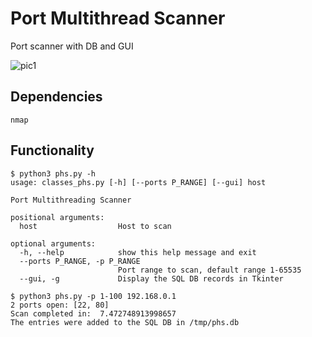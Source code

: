 # Port Multithread Scanner
Port scanner with DB and GUI

![pic1](https://user-images.githubusercontent.com/47727784/187430413-ff9dc40e-cc86-450b-8c63-029549e4d43d.png)

## Dependencies
```
nmap
```
## Functionality
```
$ python3 phs.py -h
usage: classes_phs.py [-h] [--ports P_RANGE] [--gui] host

Port Multithreading Scanner

positional arguments:
  host                  Host to scan

optional arguments:
  -h, --help            show this help message and exit
  --ports P_RANGE, -p P_RANGE
                        Port range to scan, default range 1-65535
  --gui, -g             Display the SQL DB records in Tkinter
  
$ python3 phs.py -p 1-100 192.168.0.1
2 ports open: [22, 80]
Scan completed in:  7.472748913998657
The entries were added to the SQL DB in /tmp/phs.db
```

